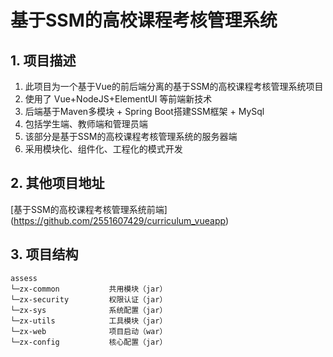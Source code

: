 # 基于SSM的高校课程考核管理系统
## 1. 项目描述
1. 此项目为一个基于Vue的前后端分离的基于SSM的高校课程考核管理系统项目
2. 使用了 Vue+NodeJS+ElementUI 等前端新技术 
3. 后端基于Maven多模块 + Spring Boot搭建SSM框架 + MySql
4. 包括学生端、教师端和管理员端 
5. 该部分是基于SSM的高校课程考核管理系统的服务器端
6. 采用模块化、组件化、工程化的模式开发
## 2. 其他项目地址
[基于SSM的高校课程考核管理系统前端] (https://github.com/2551607429/curriculum_vueapp)
## 3. 项目结构
    assess
    └─zx-common           共用模块（jar）
    └─zx-security         权限认证（jar）
    └─zx-sys              系统配置（jar）
    └─zx-utils            工具模块（jar）
    └─zx-web              项目启动（war）
    └─zx-config           核心配置（jar）